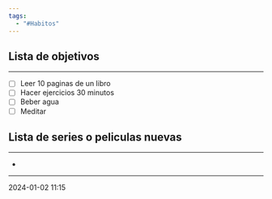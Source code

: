 ```yaml
---
tags:
  - "#Habitos"
---
```


## Lista de objetivos
---
- [ ] Leer 10 paginas de un libro
- [ ] Hacer ejercicios 30 minutos
- [ ] Beber agua
- [ ] Meditar

## Lista de series o peliculas nuevas
---
- 


---
2024-01-02 11:15
